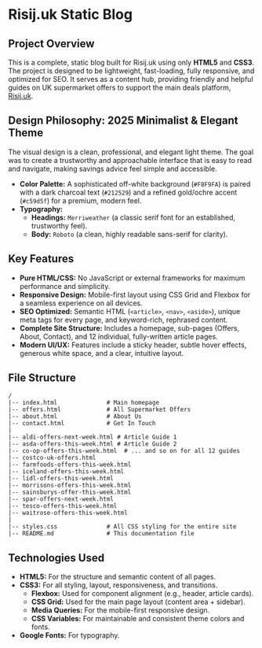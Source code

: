 
# Risij.uk Static Blog

## Project Overview

This is a complete, static blog built for Risij.uk using only **HTML5** and **CSS3**. The project is designed to be lightweight, fast-loading, fully responsive, and optimized for SEO. It serves as a content hub, providing friendly and helpful guides on UK supermarket offers to support the main deals platform, [Risij.uk](https://risij.uk).

## Design Philosophy: 2025 Minimalist & Elegant Theme

The visual design is a clean, professional, and elegant light theme. The goal was to create a trustworthy and approachable interface that is easy to read and navigate, making savings advice feel simple and accessible.

- **Color Palette:** A sophisticated off-white background (`#F8F9FA`) is paired with a dark charcoal text (`#212529`) and a refined gold/ochre accent (`#c59d5f`) for a premium, modern feel.
- **Typography:**
    - **Headings:** `Merriweather` (a classic serif font for an established, trustworthy feel).
    - **Body:** `Roboto` (a clean, highly readable sans-serif for clarity).

## Key Features

- **Pure HTML/CSS:** No JavaScript or external frameworks for maximum performance and simplicity.
- **Responsive Design:** Mobile-first layout using CSS Grid and Flexbox for a seamless experience on all devices.
- **SEO Optimized:** Semantic HTML (`<article>`, `<nav>`, `<aside>`), unique meta tags for every page, and keyword-rich, rephrased content.
- **Complete Site Structure:** Includes a homepage, sub-pages (Offers, About, Contact), and 12 individual, fully-written article pages.
- **Modern UI/UX:** Features include a sticky header, subtle hover effects, generous white space, and a clear, intuitive layout.

## File Structure

```
/
|-- index.html              # Main homepage
|-- offers.html             # All Supermarket Offers
|-- about.html              # About Us
|-- contact.html            # Get In Touch
|
|-- aldi-offers-next-week.html # Article Guide 1
|-- asda-offers-this-week.html # Article Guide 2
|-- co-op-offers-this-week.html  # ... and so on for all 12 guides
|-- costco-uk-offers.html
|-- farmfoods-offers-this-week.html
|-- iceland-offers-this-week.html
|-- lidl-offers-this-week.html
|-- morrisons-offers-this-week.html
|-- sainsburys-offer-this-week.html
|-- spar-offers-next-week.html
|-- tesco-offers-this-week.html
|-- waitrose-offers-this-week.html
|
|-- styles.css              # All CSS styling for the entire site
|-- README.md               # This documentation file
```

## Technologies Used

- **HTML5:** For the structure and semantic content of all pages.
- **CSS3:** For all styling, layout, responsiveness, and transitions.
    - **Flexbox:** Used for component alignment (e.g., header, article cards).
    - **CSS Grid:** Used for the main page layout (content area + sidebar).
    - **Media Queries:** For the mobile-first responsive design.
    - **CSS Variables:** For maintainable and consistent theme colors and fonts.
- **Google Fonts:** For typography.